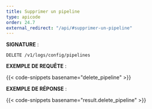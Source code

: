 ```yaml
---
title: Supprimer un pipeline
type: apicode
order: 24.7
external_redirect: "/api/#supprimer-un-pipeline"
---
```


**SIGNATURE** :

`DELETE /v1/logs/config/pipelines`

**EXEMPLE DE REQUÊTE** :

{{< code-snippets basename="delete_pipeline" >}}

**EXEMPLE DE RÉPONSE** :

{{< code-snippets basename="result.delete_pipeline" >}}
